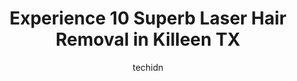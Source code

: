 ---
layout: ampstory
image: https://i0.wp.com/www.depkes.org/wp-content/uploads/2023/06/laser-hair-removal-0-in-killeen-tx-1685875750.jpeg?resize=640,853
author: techidn
featured: false
description: Discover the impressive array of Laser Hair Removal options in Killeen TX, where you can find 10 of the largest Laser Hair Removal establishments in the area. From renowned classics to hidde
title: Experience 10 Superb Laser Hair Removal in Killeen TX
cover:
   title: Experience 10 Superb Laser Hair Removal in Killeen TX
   subtitle: Rickpate
   background: https://www.depkes.org/wp-content/uploads/2023/06/laser-hair-removal-0-in-killeen-tx-1685875750.jpeg

pages: 
 - layout: thirds
   top: <h1>#1 About Face Anti-Aging Institute</h1>
   bottom: "<p>Absolutely love coming here! The entire staff is great! The customer service is above and beyond. I love seeing Hollie for my facials and Mr. G for my Botox! He did an in</p>"
   background: https://www.depkes.org/wp-content/uploads/2023/06/laser-hair-removal-1-in-killeen-tx-1685875751.jpeg
   backgroundblur: true
 - layout: thirds
   top: <h1>#2 Aluna Skincare and Massage LLC</h1>
   bottom: "<p>I have had both waxing treatments and massage at Aluna. These services have been rendered by highly efficient and professional people.Waxing services are priced perfectly</p>"
   background: https://www.depkes.org/wp-content/uploads/2023/06/laser-hair-removal-2-in-killeen-tx-1685875752.jpeg
   cta:
      link: https://www.depkes.org/blog/experience-10-superb-laser-hair-removal-in-killeen-tx/
      text: Experience 10 Superb Laser Hair Removal in Killeen TX
 - layout: thirds
   top: <h1>#3 Lovely Brows and Lashes (Threading, Lash Extension, Body Waxing & Microblading)</h1>
   bottom: "<p>2201 S W S Young Dr, Killeen, TX 76543, United States</p>"
   background: https://www.depkes.org/wp-content/uploads/2023/06/laser-hair-removal-3-in-killeen-tx-1685875752.jpeg
   cta:
      link: https://www.depkes.org/blog/experience-10-superb-laser-hair-removal-in-killeen-tx/
      text: Experience 10 Superb Laser Hair Removal in Killeen TX
 - layout: thirds
   top: <h1>#4 Milan Laser Hair Removal</h1>
   bottom: "<p>201 E Central Texas Expy Suite 650, Harker Heights, TX 76548, United States</p>"
   background: https://images.unsplash.com/photo-1515405295579-ba7b45403062?ixlib=rb-4.0.3&ixid=MnwxMjA3fDB8MHxwaG90by1wYWdlfHx8fGVufDB8fHx8&auto=format&fit=crop&w=640&h=853&q=80
   cta:
      link: https://www.depkes.org/blog/experience-10-superb-laser-hair-removal-in-killeen-tx/
      text: Experience 10 Superb Laser Hair Removal in Killeen TX
 - layout: thirds
   top: <h1>#5 Image Skin Studio</h1>
   bottom: "<p>101 Farm to Market 2410 suite f, Harker Heights, TX 76548, United States</p>"
   background: https://images.unsplash.com/photo-1564951434112-64d74cc2a2d7?ixlib=rb-4.0.3&ixid=MnwxMjA3fDB8MHxwaG90by1wYWdlfHx8fGVufDB8fHx8&auto=format&fit=crop&w=640&h=853&q=80
   cta:
      link: https://www.depkes.org/blog/experience-10-superb-laser-hair-removal-in-killeen-tx/
      text: Experience 10 Superb Laser Hair Removal in Killeen TX
 - layout: thirds
   top: <h1>#6 Beleza Surgery - Killeen</h1>
   bottom: "<p>3700 S W S Young Dr STE 108, Killeen, TX 76542, United States</p>"
   background: https://images.unsplash.com/photo-1595364397663-fca4f075d796?ixlib=rb-4.0.3&ixid=MnwxMjA3fDB8MHxwaG90by1wYWdlfHx8fGVufDB8fHx8&auto=format&fit=crop&w=640&h=853&q=80
   cta:
      link: https://www.depkes.org/blog/experience-10-superb-laser-hair-removal-in-killeen-tx/
      text: Experience 10 Superb Laser Hair Removal in Killeen TX
 - layout: thirds
   top: <h1>#7 The Silk Monkey</h1>
   bottom: "<p>300 E Hallmark Ave ste c, Killeen, TX 76541, United States</p>"
   background: https://images.unsplash.com/photo-1580610447943-1bfbef5efe07?ixlib=rb-4.0.3&ixid=MnwxMjA3fDB8MHxwaG90by1wYWdlfHx8fGVufDB8fHx8&auto=format&fit=crop&w=640&h=853&q=80
   cta:
      link: https://www.depkes.org/blog/experience-10-superb-laser-hair-removal-in-killeen-tx/
      text: Experience 10 Superb Laser Hair Removal in Killeen TX
 - layout: thirds
   middle: Continue reading...
   background: https://images.unsplash.com/photo-1561679660-d00ee1e0dc8e?ixlib=rb-4.0.3&ixid=MnwxMjA3fDB8MHxwaG90by1wYWdlfHx8fGVufDB8fHx8&auto=format&fit=crop&w=640&h=853&q=80
   cta:
      link: https://www.depkes.org/blog/experience-10-superb-laser-hair-removal-in-killeen-tx/
      text: Experience 10 Superb Laser Hair Removal in Killeen TX
      
---